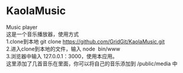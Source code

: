 # KaolaMusic
Music player 		
这是一个音乐播放器，使用方式 		
1.clone到本地 git clone https://github.com/GridGit/KaolaMusic.git 	
2.进入clone到本地的文件，输入 node  bin/www		
3.浏览器中输入 127.0.0.1：3000，使用本应用。	
这里添加了几首音乐在里面，你可以将自己的音乐添加到 /public/media 中
